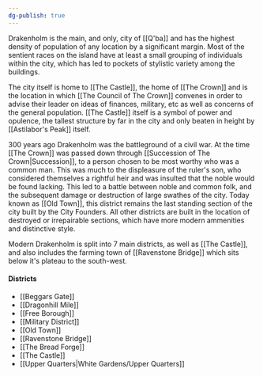 ```yaml
---
dg-publish: true
---
```

Drakenholm is the main, and only, city of [[Q'ba]] and has the highest density of population of any location by a significant margin. 
Most of the sentient races on the island have at least a small grouping of individuals within the city, which has led to pockets of stylistic variety among the buildings.

The city itself is home to [[The Castle]], the home of [[The Crown]] and is the location in which [[The Council of The Crown]] convenes in order to advise their leader on ideas of finances, military, etc as well as concerns of the general population. [[The Castle]] itself is a symbol of power and opulence, the tallest structure by far in the city and only beaten in height by [[Astilabor's Peak]] itself. 

300 years ago Drakenholm was the battleground of a civil war. At the time [[The Crown]] was passed down through [[Succession of The Crown|Succession]], to a person chosen to be most worthy who was a common man. This was much to the displeasure of the ruler's son, who considered themselves a rightful heir and was insulted that the noble would be found lacking. This led to a battle between noble and common folk, and the subsequent damage or destruction of large swathes of the city. Today known as [[Old Town]], this district remains the last standing section of the city built by the City Founders. All other districts are built in the location of destroyed or irrepairable sections, which have more modern ammenities and distinctive style. 

Modern Drakenholm is split into 7 main districts, as well as [[The Castle]], and also includes the farming town of [[Ravenstone Bridge]] which sits below it's plateau to the south-west.

#### Districts
- [[Beggars Gate]]
- [[Dragonhill Mile]]
- [[Free Borough]]
- [[Military District]]
- [[Old Town]]
- [[Ravenstone Bridge]]
- [[The Bread Forge]]
- [[The Castle]]
- [[Upper Quarters|White Gardens/Upper Quarters]]



